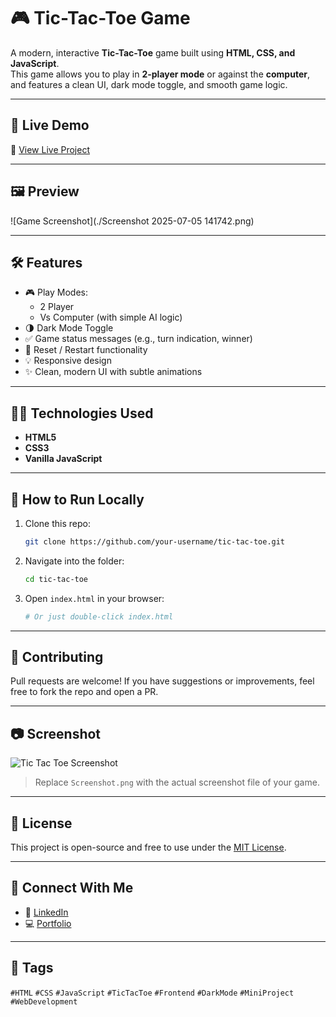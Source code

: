 
# 🎮 Tic-Tac-Toe Game

A modern, interactive **Tic-Tac-Toe** game built using **HTML, CSS, and JavaScript**.  
This game allows you to play in **2-player mode** or against the **computer**, and features a clean UI, dark mode toggle, and smooth game logic.

---

## 🚀 Live Demo

🔗 [View Live Project](https://your-live-link.com) 

---

## 🖼️ Preview

![Game Screenshot](./Screenshot 2025-07-05 141742.png)

---

## 🛠 Features

- 🎮 Play Modes:
  - 2 Player
  - Vs Computer (with simple AI logic)
- 🌗 Dark Mode Toggle
- ✅ Game status messages (e.g., turn indication, winner)
- 🔄 Reset / Restart functionality
- 💡 Responsive design
- ✨ Clean, modern UI with subtle animations

---

## 🧑‍💻 Technologies Used

- **HTML5**
- **CSS3**
- **Vanilla JavaScript**

---

## 📁 How to Run Locally

1. Clone this repo:
   ```bash
   git clone https://github.com/your-username/tic-tac-toe.git
   ```

2. Navigate into the folder:
   ```bash
   cd tic-tac-toe
   ```

3. Open `index.html` in your browser:
   ```bash
   # Or just double-click index.html
   ```

---

## 🤝 Contributing

Pull requests are welcome! If you have suggestions or improvements, feel free to fork the repo and open a PR.

---

## 📷 Screenshot

![Tic Tac Toe Screenshot](./Screenshot.png)

> Replace `Screenshot.png` with the actual screenshot file of your game.

---

## 📃 License

This project is open-source and free to use under the [MIT License](LICENSE).

---

## 🔗 Connect With Me

- 💼 [LinkedIn](https://www.linkedin.com/in/your-profile)
- 💻 [Portfolio](https://yourportfolio.com)

---

## 🔖 Tags

`#HTML` `#CSS` `#JavaScript` `#TicTacToe` `#Frontend` `#DarkMode` `#MiniProject` `#WebDevelopment`

